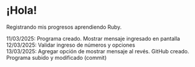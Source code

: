 # ¡Hola!
Registrando mis progresos aprendiendo Ruby.

11/03/2025: Programa creado. Mostrar mensaje ingresado en pantalla <br>
12/03/2025: Validar ingreso de números y opciones <br>
13/03/2025: Agregar opción de mostrar mensaje al revés. GitHub creado. Programa subido y modificado (commit) <br>
